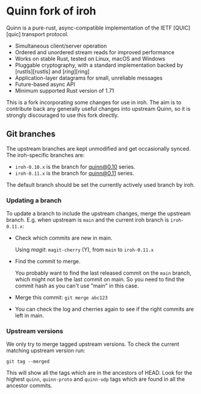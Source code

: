 # Quinn fork of iroh

Quinn is a pure-rust, async-compatible implementation of the IETF
[QUIC][quic] transport protocol.

- Simultaneous client/server operation
- Ordered and unordered stream reads for improved performance
- Works on stable Rust, tested on Linux, macOS and Windows
- Pluggable cryptography, with a standard implementation backed by
  [rustls][rustls] and [*ring*][ring]
- Application-layer datagrams for small, unreliable messages
- Future-based async API
- Minimum supported Rust version of 1.71

This is a fork incorporating some changes for use in iroh.  The aim is
to contribute back any generally useful changes into upstream Quinn,
so it is strongly discouraged to use this fork directly.


## Git branches

The upstream branches are kept unmodified and get occasionally synced.
The iroh-specific branches are:

- `iroh-0.10.x` is the branch for quinn@0.10 series.
- `iroh-0.11.x` is the branch for quinn@0.11 series.

The default branch should be set the currently actively used branch by
iroh.

### Updating a branch

To update a branch to include the upstream changes, merge the upstream
branch.  E.g. when upstream is `main` and the current iroh branch is
`iroh-0.11.x`:

- Check which commits are new in main.

  Using *magit*: `magit-cherry` (Y), from `main` to `iroh-0.11.x`

- Find the commit to merge.

  You probably want to find the last released commit on the `main`
  branch, which might not be the last commit on main.  So you need to
  find the commit hash as you can't use "main" in this case.

- Merge this commit: `git merge abc123`

- You can check the log and cherries again to see if the right commits
  are left in main.

### Upstream versions

We only try to merge tagged upstream versions.  To check the current
matching upstream version run:

`git tag --merged`

This will show all the tags which are in the ancestors of HEAD.  Look
for the highest `quinn`, `quinn-proto` and `quinn-udp` tags which are
found in all the ancestor commits.
